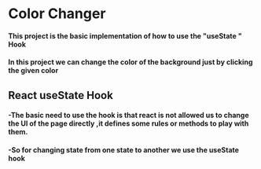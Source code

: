 

# Color Changer
#### This project is the basic implementation of how to use the "useState " Hook
#### In this project we can change the color of the background just by clicking the given color 



## React useState Hook

#### -The basic need to use the  hook is that react is not allowed us to change the UI of the page directly ,it defines some rules or methods to play with them.
#### -So for changing state from one state to another we use the useState hook

